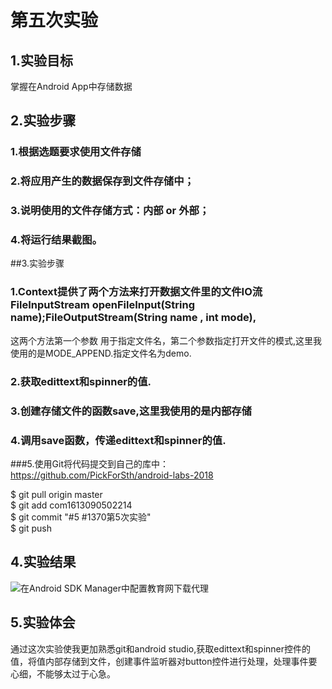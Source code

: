 # 第五次实验
## 1.实验目标
掌握在Android App中存储数据

## 2.实验步骤
### 1.根据选题要求使用文件存储
### 2.将应用产生的数据保存到文件存储中；
### 3.说明使用的文件存储方式：内部 or 外部；
### 4.将运行结果截图。
##3.实验步骤
### 1.Context提供了两个方法来打开数据文件里的文件IO流 FileInputStream openFileInput(String name);FileOutputStream(String name , int mode),
这两个方法第一个参数 用于指定文件名，第二个参数指定打开文件的模式,这里我使用的是MODE_APPEND.指定文件名为demo.
### 2.获取edittext和spinner的值.
### 3.创建存储文件的函数save,这里我使用的是内部存储
### 4.调用save函数，传递edittext和spinner的值.
###5.使用Git将代码提交到自己的库中：https://github.com/PickForSth/android-labs-2018

   $ git pull origin master<br>
   $ git add com1613090502214<br>
   $ git commit "#5 #1370第5次实验"<br>
   $ git push<br>
## 4.实验结果
![在Android SDK Manager中配置教育网下载代理](android-labs-2018/soft1614080902129/chuan.png "配置教育网下载代理")

## 5.实验体会
通过这次实验使我更加熟悉git和android studio,获取edittext和spinner控件的值，将值内部存储到文件，创建事件监听器对button控件进行处理，处理事件要心细，不能够太过于心急。
